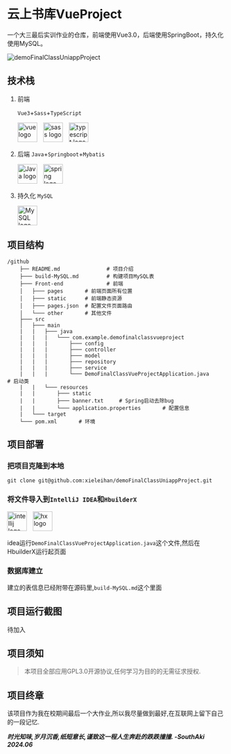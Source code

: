 # 云上书库VueProject

一个大三最后实训作业的仓库，前端使用Vue3.0，后端使用SpringBoot，持久化使用MySQL。



![demoFinalClassUniappProject](https://socialify.git.ci/xieleihan/demoFinalClassUniappProject/image?description=1&font=Source%20Code%20Pro&forks=1&issues=1&language=1&logo=https%3A%2F%2Favatars.githubusercontent.com%2Fu%2F57227318%3Fv%3D4&name=1&owner=1&pattern=Floating%20Cogs&pulls=1&stargazers=1&theme=Light)

## 技术栈

1. 前端

	`Vue3`+`Sass`+`TypeScript`
	<div align="left">
    <img src="https://fastly.jsdelivr.net/gh/devicons/devicon/icons/vuejs/vuejs-original.svg" height="45" alt="vue logo"  />
    <img width="6" />
    <img src="https://fastly.jsdelivr.net/gh/devicons/devicon/icons/sass/sass-original.svg" height="45" alt="sass logo"  />
    <img width="6" />
    <img src="https://fastly.jsdelivr.net/gh/devicons/devicon/icons/typescript/typescript-original.svg" height="45" alt="typescript logo"  />
    </div>
2. 后端
	`Java`+`Springboot`+`Mybatis`
	<div align="left">
    <img src="https://fastly.jsdelivr.net/gh/devicons/devicon/icons/java/java-original.svg" height="45" alt="Java logo"  />
    <img width="6" />
    <img src="https://fastly.jsdelivr.net/gh/devicons/devicon/icons/spring/spring-original.svg" height="45" alt="spring logo"  />
    </div>
3. 持久化
	`MySQL`
	
	<div align="left">
	  <img src="https://fastly.jsdelivr.net/gh/devicons/devicon/icons/mysql/mysql-original.svg" height="45" alt="MySQL logo"  />
	</div>

## 项目结构

```text
/github
    ├── README.md               # 项目介绍
    ├─── build-MySQL.md         # 构建项目MySQL表
    ├─── Front-end              # 前端
    │   ├─── pages       # 前端页面所有位置
    │   ├─── static      # 前端静态资源
    │   ├─── pages.json  # 配置文件页面路由
    │   └─── other       # 其他文件
    ├─── src
    │   ├─── main
    |   |   ├─── java
    |   |   |   └─── com.example.demofinalclassvueproject
    |   |   |       ├─── config
    |   |   |       ├─── controller
    |   |   |       ├─── model
    |   |   |       ├─── repository
    |   |   |       ├─── service
    |   |   |       └─── DemoFinalClassVueProjectApplication.java       # 启动类
    |   |   └─── resources
    |   |       ├─── static
    |   |       ├─── banner.txt     # Spring启动去除bug
    |   |       └─── application.properties       # 配置信息
    |   └─── target
    └─── pom.xml       # 环境
```

## 项目部署

### 把项目克隆到本地

```text
git clone git@github.com:xieleihan/demoFinalClassUniappProject.git
```

### 将文件导入到`IntelliJ IDEA`和`HbuilderX`

<div align="left">
 <img src="https://fastly.jsdelivr.net/gh/devicons/devicon/icons/intellij/intellij-original.svg" height="45" alt="intellij logo"  />
 <img width="6" />
 <img src="	https://hx.dcloud.net.cn/static/icon/hx.png" height="45" alt="hx logo"  />
 </div>

idea运行`DemoFinalClassVueProjectApplication.java`这个文件,然后在HbuilderX运行起页面

### 数据库建立

建立的表信息已经附带在源码里,`build-MySQL.md`这个里面



## 项目运行截图

待加入



## 项目须知

> 本项目全部应用GPL3.0开源协议,任何学习为目的的无需征求授权.

## 项目终章

该项目作为我在校期间最后一个大作业,所以我尽量做到最好,在互联网上留下自己的一段记忆.

***时光知味,岁月沉香,纸短意长,谨致这一程人生奔赴的跌跌撞撞.  -SouthAki 2024.06***

